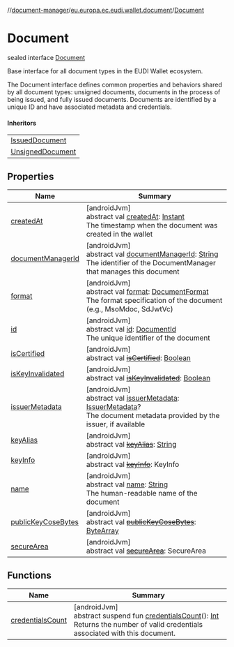 //[document-manager](../../../index.md)/[eu.europa.ec.eudi.wallet.document](../index.md)/[Document](index.md)

# Document

sealed interface [Document](index.md)

Base interface for all document types in the EUDI Wallet ecosystem.

The Document interface defines common properties and behaviors shared by all document types: unsigned documents, documents in the process of being issued, and fully issued documents. Documents are identified by a unique ID and have associated metadata and credentials.

#### Inheritors

| |
|---|
| [IssuedDocument](../-issued-document/index.md) |
| [UnsignedDocument](../-unsigned-document/index.md) |

## Properties

| Name | Summary |
|---|---|
| [createdAt](created-at.md) | [androidJvm]<br>abstract val [createdAt](created-at.md): [Instant](https://developer.android.com/reference/kotlin/java/time/Instant.html)<br>The timestamp when the document was created in the wallet |
| [documentManagerId](document-manager-id.md) | [androidJvm]<br>abstract val [documentManagerId](document-manager-id.md): [String](https://kotlinlang.org/api/latest/jvm/stdlib/kotlin-stdlib/kotlin/-string/index.html)<br>The identifier of the DocumentManager that manages this document |
| [format](format.md) | [androidJvm]<br>abstract val [format](format.md): [DocumentFormat](../../eu.europa.ec.eudi.wallet.document.format/-document-format/index.md)<br>The format specification of the document (e.g., MsoMdoc, SdJwtVc) |
| [id](id.md) | [androidJvm]<br>abstract val [id](id.md): [DocumentId](../-document-id/index.md)<br>The unique identifier of the document |
| [isCertified](is-certified.md) | [androidJvm]<br>abstract val [~~isCertified~~](is-certified.md): [Boolean](https://kotlinlang.org/api/latest/jvm/stdlib/kotlin-stdlib/kotlin/-boolean/index.html) |
| [isKeyInvalidated](is-key-invalidated.md) | [androidJvm]<br>abstract val [~~isKeyInvalidated~~](is-key-invalidated.md): [Boolean](https://kotlinlang.org/api/latest/jvm/stdlib/kotlin-stdlib/kotlin/-boolean/index.html) |
| [issuerMetadata](issuer-metadata.md) | [androidJvm]<br>abstract val [issuerMetadata](issuer-metadata.md): [IssuerMetadata](../../eu.europa.ec.eudi.wallet.document.metadata/-issuer-metadata/index.md)?<br>The document metadata provided by the issuer, if available |
| [keyAlias](key-alias.md) | [androidJvm]<br>abstract val [~~keyAlias~~](key-alias.md): [String](https://kotlinlang.org/api/latest/jvm/stdlib/kotlin-stdlib/kotlin/-string/index.html) |
| [keyInfo](key-info.md) | [androidJvm]<br>abstract val [~~keyInfo~~](key-info.md): KeyInfo |
| [name](name.md) | [androidJvm]<br>abstract val [name](name.md): [String](https://kotlinlang.org/api/latest/jvm/stdlib/kotlin-stdlib/kotlin/-string/index.html)<br>The human-readable name of the document |
| [publicKeyCoseBytes](public-key-cose-bytes.md) | [androidJvm]<br>abstract val [~~publicKeyCoseBytes~~](public-key-cose-bytes.md): [ByteArray](https://kotlinlang.org/api/latest/jvm/stdlib/kotlin-stdlib/kotlin/-byte-array/index.html) |
| [secureArea](secure-area.md) | [androidJvm]<br>abstract val [~~secureArea~~](secure-area.md): SecureArea |

## Functions

| Name | Summary |
|---|---|
| [credentialsCount](credentials-count.md) | [androidJvm]<br>abstract suspend fun [credentialsCount](credentials-count.md)(): [Int](https://kotlinlang.org/api/latest/jvm/stdlib/kotlin-stdlib/kotlin/-int/index.html)<br>Returns the number of valid credentials associated with this document. |
